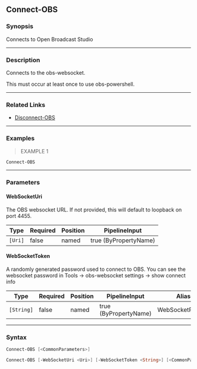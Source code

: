 Connect-OBS
-----------

### Synopsis
Connects to Open Broadcast Studio

---

### Description

Connects to the obs-websocket.

This must occur at least once to use obs-powershell.

---

### Related Links
* [Disconnect-OBS](Disconnect-OBS.md)

---

### Examples
> EXAMPLE 1

```PowerShell
Connect-OBS
```

---

### Parameters
#### **WebSocketUri**
The OBS websocket URL.  If not provided, this will default to loopback on port 4455.

|Type   |Required|Position|PipelineInput        |
|-------|--------|--------|---------------------|
|`[Uri]`|false   |named   |true (ByPropertyName)|

#### **WebSocketToken**
A randomly generated password used to connect to OBS.
You can see the websocket password in Tools -> obs-websocket settings -> show connect info

|Type      |Required|Position|PipelineInput        |Aliases          |
|----------|--------|--------|---------------------|-----------------|
|`[String]`|false   |named   |true (ByPropertyName)|WebSocketPassword|

---

### Syntax
```PowerShell
Connect-OBS [<CommonParameters>]
```
```PowerShell
Connect-OBS [-WebSocketUri <Uri>] [-WebSocketToken <String>] [<CommonParameters>]
```
